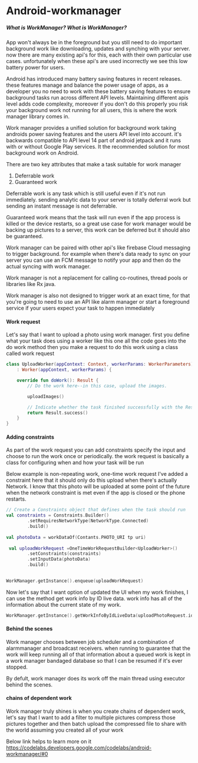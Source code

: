 # Android-workmanager

##### What is WorkManager? What is WorkManager?
App won't always be in the foreground but you still need to do important background work like downloading, updates and synching with your server. now there are many existing api's for this, each with their own particular use cases. unfortunately when these api's are used incorrectly we see this low battery power for users. 

Android has introduced many battery saving features in recent releases. these features manage and balance the power usage of apps, as a developer you no need to work with these battery saving features to ensure background tasks run across different API levels. Maintaining different apis level adds code complexity, moreover if you don't do this properly you risk your background work not running for all users, this is where the work manager library comes in.

Work manager provides a unified solution for background work taking androids power saving features and the users API level into account. it's backwards compatible to API level 14 part of android jetpack and it runs with or without Google Play services. It the recommended solution for most background work on Android. 

There are two key attributes that make a task suitable for work manager 

1. Deferrable work
2. Guaranteed work

Deferrable work is any task which is still useful even if it's not run immediately. sending analytic data to your server is totally deferral work but sending an instant message is not deferrable.

Guaranteed work means that the task will run even if the app process is killed or the device restarts, so a great use case for work manager would be backing up pictures to a server, this work can be deferred but it should also be guaranteed. 

Work manager can be paired with other api's like firebase Cloud messaging to trigger background. for example when there's data ready to sync on your server you can use an FCM message to notify your app and then do the actual syncing with work manager.

Work manager is not a replacement for calling co-routines, thread pools or libraries like Rx java.

Work manager is also not designed to trigger work at an exact time, for that you're going to need to use an API like alarm manager or start a foreground service if your users expect your task to happen immediately

#### Work request
Let's say that I want to upload a photo using work manager. first you define what your task does using a worker like this one all the code goes into the do work method then you make a request to do this work using a class called work request 

```kotlin
class UploadWorker(appContext: Context, workerParams: WorkerParameters)
    : Worker(appContext, workerParams) {

    override fun doWork(): Result {
        // Do the work here--in this case, upload the images.

        uploadImages()

        // Indicate whether the task finished successfully with the Result
        return Result.success()
    }
}


```

#### Adding constraints
As part of the work request you can add constraints specify the input and choose to run the work once or periodically. the work request is basically a class for configuring when and how your task will be run 

Below example is non-repeating work, one-time work request I've added a constraint here that it should only do this upload when there's actually Network. I know that this photo will be uploaded at some point of the future when the network constraint is met even if the app is closed or the phone restarts. 

```kotlin
// Create a Constraints object that defines when the task should run
val constraints = Constraints.Builder()
        .setRequiresNetworkType(NetworkType.Connected)
        .build()
        
val photoData = workDataOf(Contants.PHOTO_URI tp uri)
        
 val uploadWorkRequest =OneTimeWorkRequestBuilder<UploadWorker>()
        .setConstraints(constraints)
        .setInputData(photoData)
        .build()

        
WorkManager.getInstance().enqueue(uploadWorkRequest)
 ```

Now let's say that I want option of updated the UI when my work finishes, I can use the method get work info by ID live data. work info has all of the information about the current state of my work. 

```kotlin
WorkManager.getInstance().getWorkInfoByIdLiveData(uploadPhotoRequest.id)
```

#### Behind the scenes
Work manager chooses between job scheduler and a combination of alarmmanager and broadcast receivers. when running to guarantee that the work will keep running all of that information about a queued work is kept in a work manager bandaged database so that I can be resumed if it's ever stopped. 

By defult, work manager does its work off the main thread using executor behind the scenes. 

#### chains of dependent work
Work manager truly shines is when you create chains of dependent work, let's say that I want to add a filter to multiple pictures compress those pictures together and then batch upload the compressed file to share with the world assuming you created all of your work



Below link helps to learn more on it
https://codelabs.developers.google.com/codelabs/android-workmanager/#0
